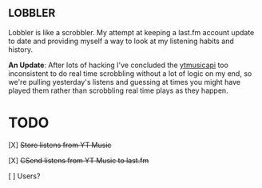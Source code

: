 ## LOBBLER

Lobbler is like a scrobbler. My attempt at keeping a last.fm account update to date and providing myself a way to look at my listening habits and history.

**An Update**: After lots of hacking I've concluded the [ytmusicapi](https://github.com/sigma67/ytmusicapi) too inconsistent to do real time scrobbling without a lot of logic on my end, so we're pulling yesterday's listens and guessing at times you might have played them rather than scrobbling real time plays as they happen.


# TODO

[X] ~~Store listens from YT Music~~

[X] ~~CSend listens from YT Music to last.fm~~

[ ] Users?
